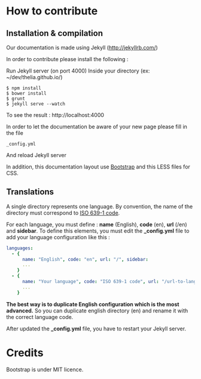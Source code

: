 # How to contribute

## Installation & compilation
Our documentation is made using Jekyll (http://jekyllrb.com/)

In order to contribute please install the following :

Run Jekyll server (on port 4000)
Inside your directory (ex: ~/dev/thelia.github.io/)

    $ npm install
    $ bower install
    $ grunt
    $ jekyll serve --watch

To see the result : http://localhost:4000

In order to let the documentation be aware of your new page please fill in the file

    _config.yml

And reload Jekyll server

In addition, this documentation layout use [Bootstrap](http://getbootstrap.com) and this LESS files for CSS.

## Translations
A single directory represents one language. By convention, the name of the directory must correspond to [ISO 639-1 code](http://en.wikipedia.org/wiki/List_of_ISO_639-1_codes).

For each language, you must define : __name__ (English), __code__ (en), __url__ (/en) and __sidebar__.
To define this elements, you must edit the __\_config.yml__ file to add your language configuration like this :

```yml
languages:
  - {
      name: "English", code: "en", url: "/", sidebar:
      ...
    }
  - {
      name: "Your language", code: "ISO 639-1 code", url: "/url-to-language", sidebar:
      ...
    }
```
__The best way is to duplicate English configuration which is the most advanced.__ So you can duplicate english directory (en) and rename it with the correct language code.

After updated the __\_config.yml__ file, you have to restart your Jekyll server.

# Credits

Bootstrap is under MIT licence.